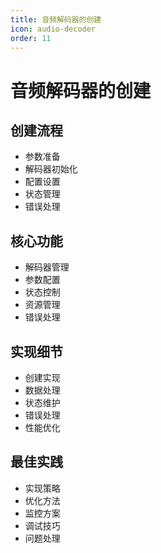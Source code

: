 ```yaml
---
title: 音频解码器的创建
icon: audio-decoder
order: 11
---
```


# 音频解码器的创建

## 创建流程
- 参数准备
- 解码器初始化
- 配置设置
- 状态管理
- 错误处理

## 核心功能
- 解码器管理
- 参数配置
- 状态控制
- 资源管理
- 错误处理

## 实现细节
- 创建实现
- 数据处理
- 状态维护
- 错误处理
- 性能优化

## 最佳实践
- 实现策略
- 优化方法
- 监控方案
- 调试技巧
- 问题处理
